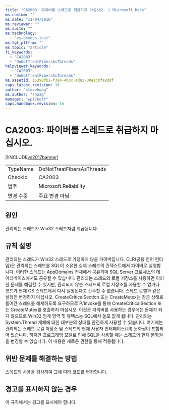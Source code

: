 ```yaml
---
title: "CA2003: 파이버를 스레드로 취급하지 마십시오. | Microsoft Docs"
ms.custom: ""
ms.date: "11/04/2016"
ms.reviewer: ""
ms.suite: ""
ms.technology: 
  - "vs-devops-test"
ms.tgt_pltfrm: ""
ms.topic: "article"
f1_keywords: 
  - "CA2003"
  - "DoNotTreatFibersAsThreads"
helpviewer_keywords: 
  - "CA2003"
  - "DoNotTreatFibersAsThreads"
ms.assetid: 15398fb1-f384-4bcc-ad93-00e1c0fa9ddf
caps.latest.revision: 16
author: "stevehoag"
ms.author: "shoag"
manager: "wpickett"
caps.handback.revision: 16
---
```

# CA2003: 파이버를 스레드로 취급하지 마십시오.
[!INCLUDE[vs2017banner](../code-quality/includes/vs2017banner.md)]

|||  
|-|-|  
|TypeName|DoNotTreatFibersAsThreads|  
|CheckId|CA2003|  
|범주|Microsoft.Reliability|  
|변경 수준|주요 변경 아님|  
  
## 원인  
 관리되는 스레드가 Win32 스레드처럼 취급됩니다.  
  
## 규칙 설명  
 관리되는 스레드가 Win32 스레드로 가정하지 않음  파이버입니다.  CLR\(공용 언어 런타임\)은 관리되는 스레드를 SQL이 소유한 실제 스레드의 컨텍스트에서 파이버로 실행합니다.  이러한 스레드는 AppDomains 전체에서 공유되며 SQL Server 프로세스의 데이터베이스에서도 공유될 수 있습니다.  관리되는 스레드의 로컬 저장소를 사용하면 이러한 문제를 해결할 수 있지만, 관리되지 않는 스레드의 로컬 저장소를 사용할 수 없거나 코드가 현재 OS 스레드에서 다시 실행된다고 간주할 수 없습니다.  스레드 로캘과 같은 설정은 변경하지 마십시오.  CreateCriticalSection 또는 CreateMutex는 잠금 상태로 들어간 스레드를 해제하도록 요구하므로 P\/Invoke를 통해 CreateCriticalSection 또는 CreateMutex를 호출하지 마십시오.  이것은 파이버를 사용하는 경우에는 문제가 되지 않으므로 Win32 임계 영역 및 뮤텍스는 SQL에서 쓸모 없게 됩니다.  관리되는 System.Thread 개체에 대한 대부분의 상태를 안전하게 사용할 수 있습니다.  여기에는 관리되는 스레드 로컬 저장소 및 스레드의 현재 사용자 인터페이스\(UI\) 문화권이 포함되어 있습니다.  하지만 프로그래밍 모델로 인해 SQL을 사용할 때는 스레드의 현재 문화권을 변경할 수 없습니다. 이 내용은 새로운 권한을 통해 적용됩니다.  
  
## 위반 문제를 해결하는 방법  
 스레드의 사용을 검사하여 그에 따라 코드를 변경합니다.  
  
## 경고를 표시하지 않는 경우  
 이 규칙에서는 경고를 표시해야 합니다.